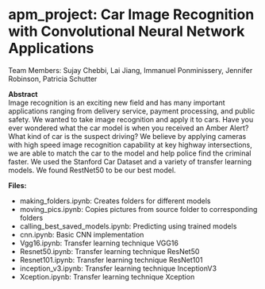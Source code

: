 # apm_project: Car Image Recognition with Convolutional Neural Network Applications

Team Members: Sujay Chebbi, Lai Jiang, Immanuel Ponminissery, Jennifer Robinson, Patricia Schutter

**Abstract**\
Image recognition is an exciting new field and has many important applications ranging from delivery service, payment processing, and public safety. We wanted to take image recognition and apply it to cars. Have you ever wondered what the car model is when you received an Amber Alert? What kind of car is the suspect driving? We believe by applying cameras with high speed image recognition capability at key highway intersections, we are able to match the car to the model and help police find the criminal faster. We used the Stanford Car Dataset and a variety of transfer learning models. We found RestNet50 to be our best model.

**Files:**
* making_folders.ipynb: Creates folders for different models
* moving_pics.ipynb: Copies pictures from source folder to corresponding folders
* calling_best_saved_models.ipynb: Predicting using trained models
* cnn.ipynb: Basic CNN implementation
* Vgg16.ipynb: Transfer learning technique VGG16
* Resnet50.ipynb: Transfer learning technique ResNet50
* Resnet101.ipynb: Transfer learning technique ResNet101
* inception_v3.ipynb: Transfer learning technique InceptionV3
* Xception.ipynb: Transfer learning technique Xception
